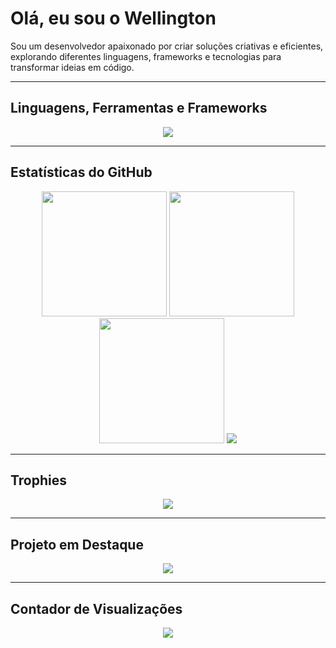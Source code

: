 # Olá, eu sou o Wellington

Sou um desenvolvedor apaixonado por criar soluções criativas e eficientes, explorando diferentes linguagens, frameworks e tecnologias para transformar ideias em código.

---

## Linguagens, Ferramentas e Frameworks
<div align="center">
    <img src="https://skillicons.dev/icons?i=python,java,cs,php,js,github,vscode,linux,androidstudio,pycharm" />
</div>

---

## Estatísticas do GitHub
<div align="center">
  
  <!-- Estatísticas gerais -->
  <img height=200 src="https://github-readme-stats.vercel.app/api?username=Dev4Mod&show_icons=true&theme=tokyonight&count_private=true" />
  
  <!-- Linguagens mais usadas -->
  <img height=200 src="https://github-readme-stats.vercel.app/api/top-langs/?username=Dev4Mod&layout=compact&theme=tokyonight" />

  <!-- Streaks (dias consecutivos de contribuição) -->
  <img height=200 src="https://streak-stats.demolab.com/?user=Dev4Mod&theme=tokyonight&hide_border=false" />

  <!-- Gráfico de commits -->
  <img src="https://github-profile-summary-cards.vercel.app/api/cards/productive-time?username=Dev4Mod&theme=tokyonight&utcOffset=3" />

</div>

---

## Trophies
<div align="center">
    <img src="https://github-profile-trophy.vercel.app/?username=Dev4Mod&theme=tokyonight&row=1&column=6" />
</div>

---

## Projeto em Destaque
<div align="center">
  <a href="https://github.com/Dev4Mod/WaEnhancer">
    <img src="https://github-readme-stats.vercel.app/api/pin/?username=Dev4Mod&repo=WaEnhancer&theme=tokyonight" />
  </a>
</div>

---

## Contador de Visualizações
<div align="center">
  <a href="https://u8views.com/github/Dev4Mod">
    <img src="https://u8views.com/api/v1/github/profiles/15899174/views/day-week-month-total-count.svg">
  </a>
</div>